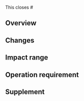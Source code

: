 This closes #
## Overview
<!-- Purpose of change or related Issue number -->

## Changes
<!-- Changed content, screen etc. -->

## Impact range
<!-- Affected files, functions, displays, etc. -->

## Operation requirement
<!-- Information such as required environment variables and dependency update -->

## Supplement
